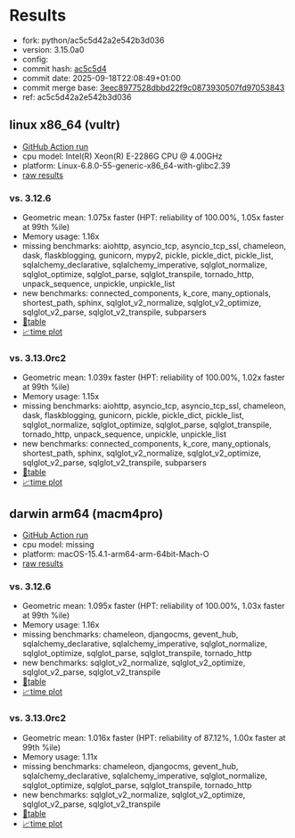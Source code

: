 # Results

- fork: python/ac5c5d42a2e542b3d036
- version: 3.15.0a0
- config: 
- commit hash: [ac5c5d4](https://github.com/python/cpython/commit/ac5c5d4)
- commit date: 2025-09-18T22:08:49+01:00
- commit merge base: [3eec8977528dbbd22f9c0873930507fd97053843](https://github.com/python/cpython/commit/3eec8977528dbbd22f9c0873930507fd97053843)
- ref: ac5c5d42a2e542b3d036

## linux x86_64 (vultr)

- [GitHub Action run](https://github.com/facebookexperimental/free-threading-benchmarking/actions/runs/17844835027)
- cpu model: Intel(R) Xeon(R) E-2286G CPU @ 4.00GHz
- platform: Linux-6.8.0-55-generic-x86_64-with-glibc2.39
- [raw results](bm-20250918-vultr-x86_64-python-ac5c5d42a2e542b3d036-3.15.0a0-ac5c5d4.json)

### vs. 3.12.6

- Geometric mean: 1.075x faster (HPT: reliability of 100.00%, 1.05x faster at 99th %ile)
- Memory usage: 1.16x
- missing benchmarks: aiohttp, asyncio_tcp, asyncio_tcp_ssl, chameleon, dask, flaskblogging, gunicorn, mypy2, pickle, pickle_dict, pickle_list, sqlalchemy_declarative, sqlalchemy_imperative, sqlglot_normalize, sqlglot_optimize, sqlglot_parse, sqlglot_transpile, tornado_http, unpack_sequence, unpickle, unpickle_list
- new benchmarks: connected_components, k_core, many_optionals, shortest_path, sphinx, sqlglot_v2_normalize, sqlglot_v2_optimize, sqlglot_v2_parse, sqlglot_v2_transpile, subparsers
- [📄table](bm-20250918-vultr-x86_64-python-ac5c5d42a2e542b3d036-3.15.0a0-ac5c5d4-vs-3.12.6.md)
- [📈time plot](bm-20250918-vultr-x86_64-python-ac5c5d42a2e542b3d036-3.15.0a0-ac5c5d4-vs-3.12.6.svg)

### vs. 3.13.0rc2

- Geometric mean: 1.039x faster (HPT: reliability of 100.00%, 1.02x faster at 99th %ile)
- Memory usage: 1.15x
- missing benchmarks: aiohttp, asyncio_tcp, asyncio_tcp_ssl, chameleon, dask, flaskblogging, gunicorn, pickle, pickle_dict, pickle_list, sqlglot_normalize, sqlglot_optimize, sqlglot_parse, sqlglot_transpile, tornado_http, unpack_sequence, unpickle, unpickle_list
- new benchmarks: connected_components, k_core, many_optionals, shortest_path, sphinx, sqlglot_v2_normalize, sqlglot_v2_optimize, sqlglot_v2_parse, sqlglot_v2_transpile, subparsers
- [📄table](bm-20250918-vultr-x86_64-python-ac5c5d42a2e542b3d036-3.15.0a0-ac5c5d4-vs-3.13.0rc2.md)
- [📈time plot](bm-20250918-vultr-x86_64-python-ac5c5d42a2e542b3d036-3.15.0a0-ac5c5d4-vs-3.13.0rc2.svg)

## darwin arm64 (macm4pro)

- [GitHub Action run](https://github.com/facebookexperimental/free-threading-benchmarking/actions/runs/17844835027)
- cpu model: missing
- platform: macOS-15.4.1-arm64-arm-64bit-Mach-O
- [raw results](bm-20250918-macm4pro-arm64-python-ac5c5d42a2e542b3d036-3.15.0a0-ac5c5d4.json)

### vs. 3.12.6

- Geometric mean: 1.095x faster (HPT: reliability of 100.00%, 1.03x faster at 99th %ile)
- Memory usage: 1.16x
- missing benchmarks: chameleon, djangocms, gevent_hub, sqlalchemy_declarative, sqlalchemy_imperative, sqlglot_normalize, sqlglot_optimize, sqlglot_parse, sqlglot_transpile, tornado_http
- new benchmarks: sqlglot_v2_normalize, sqlglot_v2_optimize, sqlglot_v2_parse, sqlglot_v2_transpile
- [📄table](bm-20250918-macm4pro-arm64-python-ac5c5d42a2e542b3d036-3.15.0a0-ac5c5d4-vs-3.12.6.md)
- [📈time plot](bm-20250918-macm4pro-arm64-python-ac5c5d42a2e542b3d036-3.15.0a0-ac5c5d4-vs-3.12.6.svg)

### vs. 3.13.0rc2

- Geometric mean: 1.016x faster (HPT: reliability of 87.12%, 1.00x faster at 99th %ile)
- Memory usage: 1.11x
- missing benchmarks: chameleon, djangocms, gevent_hub, sqlalchemy_declarative, sqlalchemy_imperative, sqlglot_normalize, sqlglot_optimize, sqlglot_parse, sqlglot_transpile, tornado_http
- new benchmarks: sqlglot_v2_normalize, sqlglot_v2_optimize, sqlglot_v2_parse, sqlglot_v2_transpile
- [📄table](bm-20250918-macm4pro-arm64-python-ac5c5d42a2e542b3d036-3.15.0a0-ac5c5d4-vs-3.13.0rc2.md)
- [📈time plot](bm-20250918-macm4pro-arm64-python-ac5c5d42a2e542b3d036-3.15.0a0-ac5c5d4-vs-3.13.0rc2.svg)

